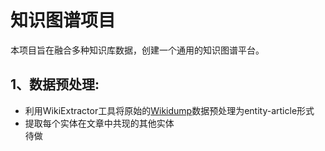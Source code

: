 # 知识图谱项目
本项目旨在融合多种知识库数据，创建一个通用的知识图谱平台。  
## 1、数据预处理:    
* 利用WikiExtractor工具将原始的[Wikidump](https://dumps.wikimedia.org/)数据预处理为entity-article形式
* 提取每个实体在文章中共现的其他实体      
待做